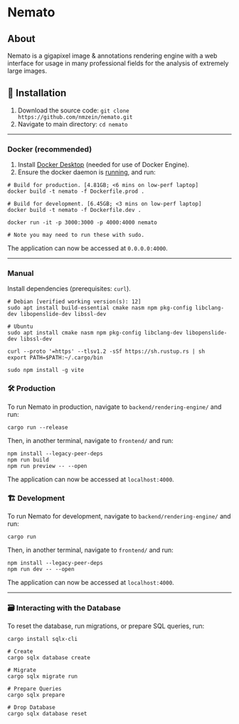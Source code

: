 # Nemato

## About

Nemato is a gigapixel image & annotations rendering engine with a web interface for usage in many professional fields for the analysis of extremely large images.

## 💽 Installation

1. Download the source code: `git clone https://github.com/nmzein/nemato.git`
2. Navigate to main directory: `cd nemato`

---

### Docker (recommended)

1. Install [Docker Desktop](https://docs.docker.com/desktop/) (needed for use of Docker Engine).
2. Ensure the docker daemon is [running](https://docs.docker.com/config/daemon/start/), and run:

```
# Build for production. [4.81GB; <6 mins on low-perf laptop]
docker build -t nemato -f Dockerfile.prod .

# Build for development. [6.45GB; <3 mins on low-perf laptop]
docker build -t nemato -f Dockerfile.dev .

docker run -it -p 3000:3000 -p 4000:4000 nemato

# Note you may need to run these with sudo.
```

The application can now be accessed at `0.0.0.0:4000`.

---

### Manual

Install dependencies (prerequisites: `curl`).

```
# Debian [verified working version(s): 12]
sudo apt install build-essential cmake nasm npm pkg-config libclang-dev libopenslide-dev libssl-dev

# Ubuntu
sudo apt install cmake nasm npm pkg-config libclang-dev libopenslide-dev libssl-dev
```

```
curl --proto '=https' --tlsv1.2 -sSf https://sh.rustup.rs | sh
export PATH=$PATH:~/.cargo/bin

sudo npm install -g vite
```

### 🛠️ Production

To run Nemato in production, navigate to `backend/rendering-engine/` and run:

```
cargo run --release
```

Then, in another terminal, navigate to `frontend/` and run:

```
npm install --legacy-peer-deps
npm run build
npm run preview -- --open
```

The application can now be accessed at `localhost:4000`.

### 🏗️ Development

To run Nemato for development, navigate to `backend/rendering-engine/` and run:

```
cargo run
```

Then, in another terminal, navigate to `frontend/` and run:

```
npm install --legacy-peer-deps
npm run dev -- --open
```

The application can now be accessed at `localhost:4000`.

---

### 🗃️ Interacting with the Database

To reset the database, run migrations, or prepare SQL queries, run:

```
cargo install sqlx-cli

# Create
cargo sqlx database create

# Migrate
cargo sqlx migrate run

# Prepare Queries
cargo sqlx prepare

# Drop Database
cargo sqlx database reset
```
